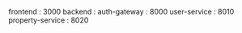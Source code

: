 frontend    : 3000
backend     : 
    auth-gateway        : 8000
    user-service        : 8010
    property-service    : 8020